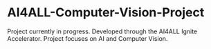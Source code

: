 # AI4ALL-Computer-Vision-Project
Project currently in progress. Developed through the AI4ALL Ignite Accelerator. Project focuses on AI and Computer Vision. 
